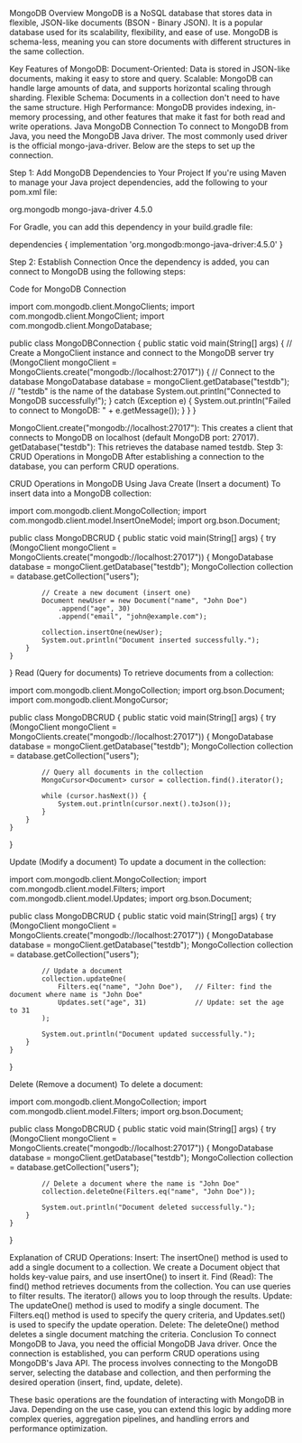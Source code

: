 MongoDB Overview
MongoDB is a NoSQL database that stores data in flexible, JSON-like documents (BSON - Binary JSON). It is a popular database used for its scalability, flexibility, and ease of use. MongoDB is schema-less, meaning you can store documents with different structures in the same collection.

Key Features of MongoDB:
Document-Oriented: Data is stored in JSON-like documents, making it easy to store and query.
Scalable: MongoDB can handle large amounts of data, and supports horizontal scaling through sharding.
Flexible Schema: Documents in a collection don't need to have the same structure.
High Performance: MongoDB provides indexing, in-memory processing, and other features that make it fast for both read and write operations.
Java MongoDB Connection
To connect to MongoDB from Java, you need the MongoDB Java driver. The most commonly used driver is the official mongo-java-driver. Below are the steps to set up the connection.

Step 1: Add MongoDB Dependencies to Your Project
If you're using Maven to manage your Java project dependencies, add the following to your pom.xml file:

<dependencies>
    <!-- MongoDB Java driver -->
    <dependency>
        <groupId>org.mongodb</groupId>
        <artifactId>mongo-java-driver</artifactId>
        <version>4.5.0</version>
    </dependency>
</dependencies>

For Gradle, you can add this dependency in your build.gradle file:

dependencies {
    implementation 'org.mongodb:mongo-java-driver:4.5.0'
}

Step 2: Establish Connection
Once the dependency is added, you can connect to MongoDB using the following steps:

Code for MongoDB Connection

import com.mongodb.client.MongoClients;
import com.mongodb.client.MongoClient;
import com.mongodb.client.MongoDatabase;

public class MongoDBConnection {
    public static void main(String[] args) {
        // Create a MongoClient instance and connect to the MongoDB server
        try (MongoClient mongoClient = MongoClients.create("mongodb://localhost:27017")) {
            // Connect to the database
            MongoDatabase database = mongoClient.getDatabase("testdb");  // "testdb" is the name of the database
            System.out.println("Connected to MongoDB successfully!");
        } catch (Exception e) {
            System.out.println("Failed to connect to MongoDB: " + e.getMessage());
        }
    }
}

MongoClient.create("mongodb://localhost:27017"): This creates a client that connects to MongoDB on localhost (default MongoDB port: 27017).
getDatabase("testdb"): This retrieves the database named testdb.
Step 3: CRUD Operations in MongoDB
After establishing a connection to the database, you can perform CRUD operations.

CRUD Operations in MongoDB Using Java
Create (Insert a document)
To insert data into a MongoDB collection:

import com.mongodb.client.MongoCollection;
import com.mongodb.client.model.InsertOneModel;
import org.bson.Document;

public class MongoDBCRUD {
    public static void main(String[] args) {
        try (MongoClient mongoClient = MongoClients.create("mongodb://localhost:27017")) {
            MongoDatabase database = mongoClient.getDatabase("testdb");
            MongoCollection<Document> collection = database.getCollection("users");

            // Create a new document (insert one)
            Document newUser = new Document("name", "John Doe")
                .append("age", 30)
                .append("email", "john@example.com");

            collection.insertOne(newUser);
            System.out.println("Document inserted successfully.");
        }
    }
}
Read (Query for documents)
To retrieve documents from a collection:

import com.mongodb.client.MongoCollection;
import org.bson.Document;
import com.mongodb.client.MongoCursor;

public class MongoDBCRUD {
    public static void main(String[] args) {
        try (MongoClient mongoClient = MongoClients.create("mongodb://localhost:27017")) {
            MongoDatabase database = mongoClient.getDatabase("testdb");
            MongoCollection<Document> collection = database.getCollection("users");

            // Query all documents in the collection
            MongoCursor<Document> cursor = collection.find().iterator();

            while (cursor.hasNext()) {
                System.out.println(cursor.next().toJson());
            }
        }
    }
}

Update (Modify a document)
To update a document in the collection:

import com.mongodb.client.MongoCollection;
import com.mongodb.client.model.Filters;
import com.mongodb.client.model.Updates;
import org.bson.Document;

public class MongoDBCRUD {
    public static void main(String[] args) {
        try (MongoClient mongoClient = MongoClients.create("mongodb://localhost:27017")) {
            MongoDatabase database = mongoClient.getDatabase("testdb");
            MongoCollection<Document> collection = database.getCollection("users");

            // Update a document
            collection.updateOne(
                Filters.eq("name", "John Doe"),   // Filter: find the document where name is "John Doe"
                Updates.set("age", 31)            // Update: set the age to 31
            );

            System.out.println("Document updated successfully.");
        }
    }
}

Delete (Remove a document)
To delete a document:

import com.mongodb.client.MongoCollection;
import com.mongodb.client.model.Filters;
import org.bson.Document;

public class MongoDBCRUD {
    public static void main(String[] args) {
        try (MongoClient mongoClient = MongoClients.create("mongodb://localhost:27017")) {
            MongoDatabase database = mongoClient.getDatabase("testdb");
            MongoCollection<Document> collection = database.getCollection("users");

            // Delete a document where the name is "John Doe"
            collection.deleteOne(Filters.eq("name", "John Doe"));

            System.out.println("Document deleted successfully.");
        }
    }
}

Explanation of CRUD Operations:
Insert: The insertOne() method is used to add a single document to a collection. We create a Document object that holds key-value pairs, and use insertOne() to insert it.
Find (Read): The find() method retrieves documents from the collection. You can use queries to filter results. The iterator() allows you to loop through the results.
Update: The updateOne() method is used to modify a single document. The Filters.eq() method is used to specify the query criteria, and Updates.set() is used to specify the update operation.
Delete: The deleteOne() method deletes a single document matching the criteria.
Conclusion
To connect MongoDB to Java, you need the official MongoDB Java driver. Once the connection is established, you can perform CRUD operations using MongoDB's Java API. The process involves connecting to the MongoDB server, selecting the database and collection, and then performing the desired operation (insert, find, update, delete).

These basic operations are the foundation of interacting with MongoDB in Java. Depending on the use case, you can extend this logic by adding more complex queries, aggregation pipelines, and handling errors and performance optimization.
